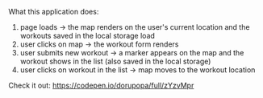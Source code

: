 What this application does:

1. page loads -> the map renders on the user's current location and the workouts saved in the local storage load
2. user clicks on map -> the workout form renders
3. user submits new workout -> a marker appears on the map and the workout shows in the list (also saved in the local storage)
4. user clicks on workout in the list -> map moves to the workout location

Check it out: https://codepen.io/dorupopa/full/zYzvMpr
